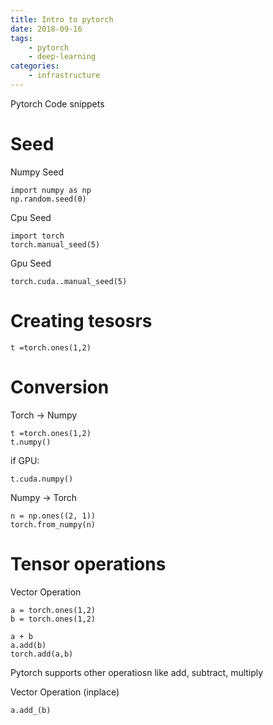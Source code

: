 ```yaml
---
title: Intro to pytorch
date: 2018-09-16
tags: 
    - pytorch
    - deep-learning
categories:
    - infrastructure
---
```


Pytorch Code snippets
<!--more-->


# Seed

Numpy Seed
```
import numpy as np
np.random.seed(0)
```

Cpu Seed
```
import torch
torch.manual_seed(5)
```


Gpu Seed
```
torch.cuda..manual_seed(5)
```



# Creating tesosrs
```
t =torch.ones(1,2)

```


# Conversion 
Torch -> Numpy
```
t =torch.ones(1,2)
t.numpy()
```
if GPU:

```
t.cuda.numpy()
```


Numpy -> Torch
```
n = np.ones((2, 1))
torch.from_numpy(n)
```




# Tensor operations

Vector Operation
```
a = torch.ones(1,2)
b = torch.ones(1,2)

a + b 
a.add(b)
torch.add(a,b)
```


Pytorch supports other operatiosn like add, subtract, multiply

Vector Operation (inplace)

```
a.add_(b)
```